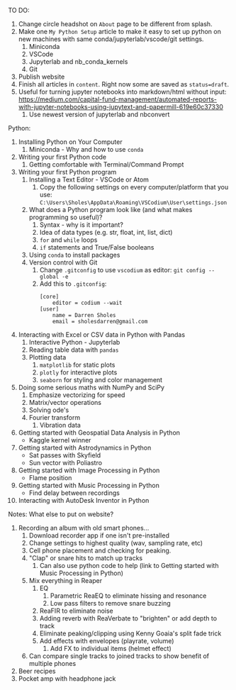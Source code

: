 TO DO:
1. Change circle headshot on `About` page to be different from splash.
2. Make one `My Python Setup` article to make it easy to set up python on new machines with same conda/jupyterlab/vscode/git settings.
    1. Miniconda
    2. VSCode
    3. Jupyterlab and nb_conda_kernels
    4. Git
3. Publish website
4. Finish all articles in `content`. Right now some are saved as `status=draft`.
5. Useful for turning jupyter notebooks into markdown/html without input: https://medium.com/capital-fund-management/automated-reports-with-jupyter-notebooks-using-jupytext-and-papermill-619e60c37330
    1. Use newest version of jupyterlab and nbconvert

Python:
1. Installing Python on Your Computer
    1. Miniconda - Why and how to use `conda`
2. Writing your first Python code
    1. Getting comfortable with Terminal/Command Prompt
3. Writing your first Python program
    1. Installing a Text Editor - VSCode or Atom
        1. Copy the following settings on every computer/platform that you use: `C:\Users\Sholes\AppData\Roaming\VSCodium\User\settings.json`
    2. What does a Python program look like (and what makes programming so useful)?
        1. Syntax - why is it important?
        2. Idea of data types (e.g. str, float, int, list, dict)
        3. `for` and `while` loops
        4. `if` statements and True/False booleans
    3. Using `conda` to install packages
    4. Version control with Git
        1. Change `.gitconfig` to use `vscodium` as editor:
            `git config --global -e`
        2. Add this to `.gitconfig`:
            ```
            [core]
                editor = codium --wait
            [user]
                name = Darren Sholes
                email = sholesdarren@gmail.com
           ```
4. Interacting with Excel or CSV data in Python with Pandas
    1. Interactive Python - Jupyterlab
    2. Reading table data with `pandas`
    3. Plotting data
        1. `matplotlib` for static plots
        2. `plotly` for interactive plots
        3. `seaborn` for styling and color management
5. Doing some serious maths with NumPy and SciPy
    1. Emphasize vectorizing for speed
    2. Matrix/vector operations
    3. Solving ode's
    4. Fourier transform
        1. Vibration data
6. Getting started with Geospatial Data Analysis in Python
    - Kaggle kernel winner
7. Getting started with Astrodynamics in Python
    - Sat passes with Skyfield
    - Sun vector with Poliastro
8. Getting started with Image Processing in Python
    - Flame position
9. Getting started with Music Processing in Python
    - Find delay between recordings
10. Interacting with AutoDesk Inventor in Python

Notes:
What else to put on website?
1. Recording an album with old smart phones...
    1. Download recorder app if one isn't pre-installed
    2. Change settings to highest quality (wav, sampling rate, etc)
    3. Cell phone placement and checking for peaking.
    4. "Clap" or snare hits to match up tracks
        1. Can also use python code to help (link to Getting started
            with Music Processing in Python)
    5. Mix everything in Reaper
        1. EQ
            1. Parametric ReaEQ to eliminate hissing and resonance
            2. Low pass filters to remove snare buzzing
        2. ReaFIR to eliminate noise
        3. Adding reverb with ReaVerbate to "brighten" or add depth to track
        4. Eliminate peaking/clipping using Kenny Goaia's split fade trick
        4. Add effects with envelopes (playrate, volume)
            1. Add FX to individual items (helmet effect)
    6. Can compare single tracks to joined tracks to show benefit of
       multiple phones
2. Beer recipes
3. Pocket amp with headphone jack
